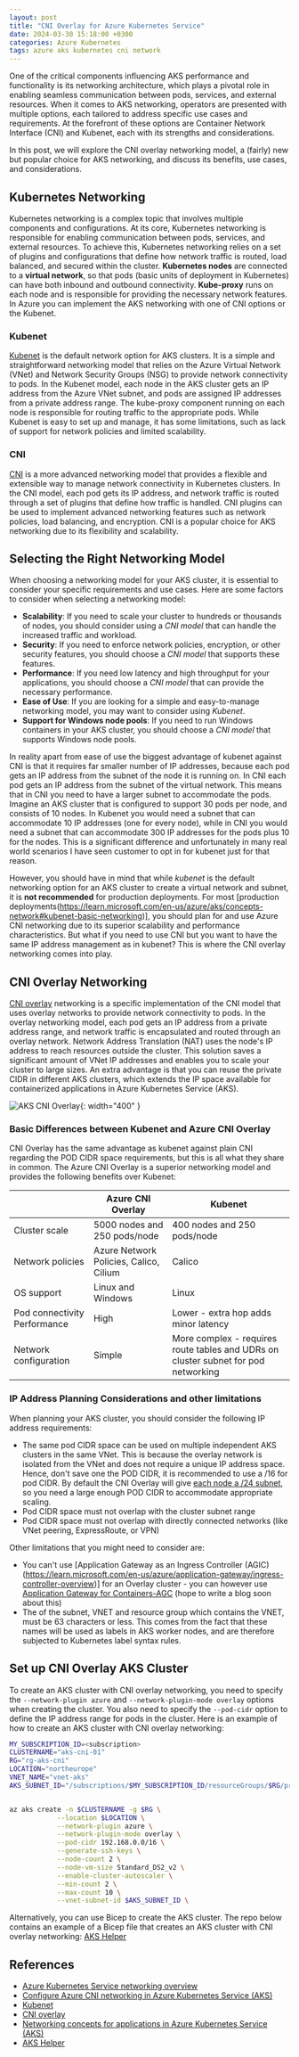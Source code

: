 ```yaml
---
layout: post
title: "CNI Overlay for Azure Kubernetes Service"
date: 2024-03-30 15:18:00 +0300
categories: Azure Kubernetes
tags: azure aks kubernetes cni network
---
```


One of the critical components influencing AKS performance and functionality is its networking architecture, which plays a pivotal role in enabling seamless communication between pods, services, and external resources. When it comes to AKS networking, operators are presented with multiple options, each tailored to address specific use cases and requirements. At the forefront of these options are Container Network Interface (CNI) and Kubenet, each with its strengths and considerations.

In this post, we will explore the CNI overlay networking model, a (fairly) new but popular choice for AKS networking, and discuss its benefits, use cases, and considerations.

## Kubernetes Networking

Kubernetes networking is a complex topic that involves multiple components and configurations. At its core, Kubernetes networking is responsible for enabling communication between pods, services, and external resources. To achieve this, Kubernetes networking relies on a set of plugins and configurations that define how network traffic is routed, load balanced, and secured within the cluster. **Kubernetes nodes** are connected to a **virtual network**, so that pods (basic units of deployment in Kubernetes) can have both inbound and outbound connectivity. **Kube-proxy** runs on each node and is responsible for providing the necessary network features. In Azure you can implement the AKS networking with one of CNI options or the Kubenet.

### Kubenet

[Kubenet](https://learn.microsoft.com/en-us/azure/aks/configure-kubenet) is the default network option for AKS clusters. It is a simple and straightforward networking model that relies on the Azure Virtual Network (VNet) and Network Security Groups (NSG) to provide network connectivity to pods. In the Kubenet model, each node in the AKS cluster gets an IP address from the Azure VNet subnet, and pods are assigned IP addresses from a private address range. The kube-proxy component running on each node is responsible for routing traffic to the appropriate pods. While Kubenet is easy to set up and manage, it has some limitations, such as lack of support for network policies and limited scalability.

### CNI

[CNI](https://learn.microsoft.com/en-us/azure/aks/configure-azure-cni?tabs=configure-networking-portal) is a more advanced networking model that provides a flexible and extensible way to manage network connectivity in Kubernetes clusters. In the CNI model, each pod gets its IP address, and network traffic is routed through a set of plugins that define how traffic is handled. CNI plugins can be used to implement advanced networking features such as network policies, load balancing, and encryption. CNI is a popular choice for AKS networking due to its flexibility and scalability.

## Selecting the Right Networking Model

When choosing a networking model for your AKS cluster, it is essential to consider your specific requirements and use cases. Here are some factors to consider when selecting a networking model:

- **Scalability**: If you need to scale your cluster to hundreds or thousands of nodes, you should consider using a _CNI model_ that can handle the increased traffic and workload.
- **Security**: If you need to enforce network policies, encryption, or other security features, you should choose a _CNI model_ that supports these features.
- **Performance**: If you need low latency and high throughput for your applications, you should choose a _CNI model_ that can provide the necessary performance.
- **Ease of Use**: If you are looking for a simple and easy-to-manage networking model, you may want to consider using _Kubenet_.
- **Support for Windows node pools**: If you need to run Windows containers in your AKS cluster, you should choose a _CNI model_ that supports Windows node pools.

In reality apart from ease of use the biggest advantage of kubenet against CNI is that it requires far smaller number of IP addresses, because each pod gets an IP address from the subnet of the node it is running on. In CNI each pod gets an IP address from the subnet of the virtual network. This means that in CNI you need to have a larger subnet to accommodate the pods. Imagine an AKS cluster that is configured to support 30 pods per node, and consists of 10 nodes. In Kubenet you would need a subnet that can accommodate 10 IP addresses (one for every node), while in CNI you would need a subnet that can accommodate 300 IP addresses for the pods plus 10 for the nodes. This is a significant difference and unfortunately in many real world scenarios I have seen customer to opt in for kubenet just for that reason.

However, you should have in mind that while _kubenet_ is the default networking option for an AKS cluster to create a virtual network and subnet, it is **not recommended** for production
deployments. For most [production deployments(https://learn.microsoft.com/en-us/azure/aks/concepts-network#kubenet-basic-networking)], you should plan for and use Azure CNI networking due to its superior scalability and performance characteristics. But what if you need to use CNI but you want to have the same IP address management as in kubenet? This is where the CNI overlay networking comes into play.

## CNI Overlay Networking

[CNI overlay](https://learn.microsoft.com/en-us/azure/aks/azure-cni-overlay?tabs=kubectl) networking is a specific implementation of the CNI model that uses overlay networks to provide network connectivity to pods. In the overlay networking model, each pod gets an IP address from a private address range, and network traffic is encapsulated and routed through an overlay network. Network Address Translation (NAT) uses the node's IP address to reach resources outside the cluster. This solution saves a significant amount of VNet IP addresses and enables you to scale your cluster to large sizes. An extra advantage is that you can reuse the private CIDR in different AKS clusters, which extends the IP space available for containerized applications in Azure Kubernetes Service (AKS).

![AKS CNI Overlay](/images/aks-cni/cni-overlay-overview.jpg){: width="400" }

### Basic Differences between Kubenet and Azure CNI Overlay

CNI Overlay has the same advantage as kubenet against plain CNI regarding the POD CIDR space requirements, but this is all what they share in common. The Azure CNI Overlay is a superior networking model and provides the following benefits over Kubenet:

|                              | Azure CNI Overlay                      | Kubenet                                                                            |
| ---------------------------- | -------------------------------------- | ---------------------------------------------------------------------------------- |
| Cluster scale                | 5000 nodes and 250 pods/node           | 400 nodes and 250 pods/node                                                        |
| Network policies             | Azure Network Policies, Calico, Cilium | Calico                                                                             |
| OS support                   | Linux and Windows                      | Linux                                                                              |
| Pod connectivity Performance | High                                   | Lower - extra hop adds minor latency                                               |
| Network configuration        | Simple                                 | More complex - requires route tables and UDRs on cluster subnet for pod networking |

### IP Address Planning Considerations and other limitations

When planning your AKS cluster, you should consider the following IP address requirements:

- The same pod CIDR space can be used on multiple independent AKS clusters in the same VNet. This is because the overlay network is isolated from the VNet and does not require a unique IP address space. Hence, don't save one the POD CIDR, it is recommended to use a /16 for pod CIDR. By default the CNI Overlay will give [each node a /24 subnet](https://learn.microsoft.com/en-us/azure/aks/azure-cni-overlay?tabs=kubectl#ip-address-planning), so you need a large enough POD CIDR to accommodate appropriate scaling.
- Pod CIDR space must not overlap with the cluster subnet range
- Pod CIDR space must not overlap with directly connected networks (like VNet peering, ExpressRoute, or VPN)

Other limitations that you might need to consider are:

- You can't use [Application Gateway as an Ingress Controller (AGIC)(https://learn.microsoft.com/en-us/azure/application-gateway/ingress-controller-overview)] for an Overlay cluster - you can however use [Application Gateway for Containers-AGC](https://learn.microsoft.com/en-us/azure/application-gateway/for-containers/) (hope to write a blog soon about this)
- The of the subnet, VNET and resource group which contains the VNET, must be 63 characters or less. This comes from the fact that these names will be used as labels in AKS worker nodes, and are therefore subjected to Kubernetes label syntax rules.

## Set up CNI Overlay AKS Cluster

To create an AKS cluster with CNI overlay networking, you need to specify the `--network-plugin azure` and `--network-plugin-mode overlay` options when creating the cluster. You also need to specify the `--pod-cidr` option to define the IP address range for pods in the cluster. Here is an example of how to create an AKS cluster with CNI overlay networking:

```bash
MY_SUBSCRIPTION_ID=<subscription>
CLUSTERNAME="aks-cni-01"
RG="rg-aks-cni"
LOCATION="northeurope"
VNET_NAME="vnet-aks"
AKS_SUBNET_ID="/subscriptions/$MY_SUBSCRIPTION_ID/resourceGroups/$RG/providers/Microsoft.Network/virtualNetworks/$VNET_NAME/subnets/aks-subnet"


az aks create -n $CLUSTERNAME -g $RG \
            --location $LOCATION \
            --network-plugin azure \
            --network-plugin-mode overlay \
            --pod-cidr 192.168.0.0/16 \
            --generate-ssh-keys \
            --node-count 2 \
            --node-vm-size Standard_DS2_v2 \
            --enable-cluster-autoscaler \
            --min-count 2 \
            --max-count 10 \
            --vnet-subnet-id $AKS_SUBNET_ID \

```

Alternatively, you can use Bicep to create the AKS cluster. The repo below contains an example of a Bicep file that creates an AKS cluster with CNI overlay networking:
[AKS Helper](https://github.com/thotheod/aks-deployment-helper/blob/main/private-cni-overlay/deploy.azcli)



## References

- [Azure Kubernetes Service networking overview](https://learn.microsoft.com/en-us/azure/aks/concepts-network)
- [Configure Azure CNI networking in Azure Kubernetes Service (AKS)](https://learn.microsoft.com/en-us/azure/aks/configure-azure-cni)
- [Kubenet](https://learn.microsoft.com/en-us/azure/aks/configure-kubenet)
- [CNI overlay](https://learn.microsoft.com/en-us/azure/aks/azure-cni-overlay?tabs=kubectl)
- [Networking concepts for applications in Azure Kubernetes Service (AKS)](https://learn.microsoft.com/en-us/azure/aks/concepts-network)
- [AKS Helper](https://github.com/thotheod/aks-deployment-helper/blob/main/private-cni-overlay/deploy.azcli)
